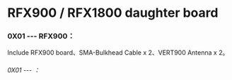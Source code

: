 # RFX900 / RFX1800 daughter board


### 0X01 --- RFX900：

Include RFX900 board、SMA-Bulkhead Cable x 2、VERT900 Antenna x 2。

###### 0X01 --- ：
